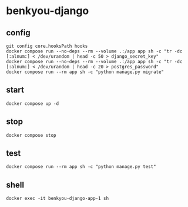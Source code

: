 # benkyou-django

## config

```shell
git config core.hooksPath hooks
docker compose run --no-deps --rm --volume .:/app app sh -c "tr -dc [:alnum:] < /dev/urandom | head -c 50 > django_secret_key"
docker compose run --no-deps --rm --volume .:/app app sh -c "tr -dc [:alnum:] < /dev/urandom | head -c 20 > postgres_password"
docker compose run --rm app sh -c "python manage.py migrate"
```

## start

```shell
docker compose up -d
```

## stop

```shell
docker compose stop
```

## test

```shell
docker compose run --rm app sh -c "python manage.py test"
```

## shell

```shell
docker exec -it benkyou-django-app-1 sh
```
